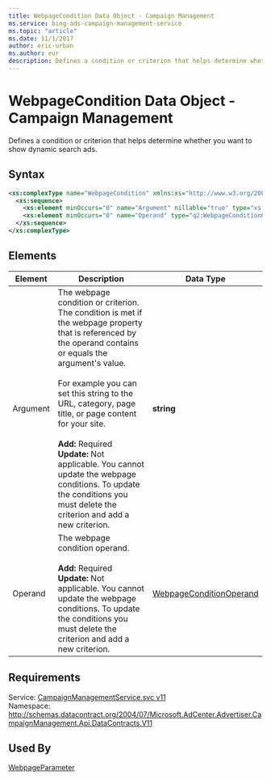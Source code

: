 ```yaml
---
title: WebpageCondition Data Object - Campaign Management
ms.service: bing-ads-campaign-management-service
ms.topic: "article"
ms.date: 11/1/2017
author: eric-urban
ms.author: eur
description: Defines a condition or criterion that helps determine whether you want to show dynamic search ads.
---
```

# WebpageCondition Data Object - Campaign Management
Defines a condition or criterion that helps determine whether you want to show dynamic search ads.

## Syntax
```xml
<xs:complexType name="WebpageCondition" xmlns:xs="http://www.w3.org/2001/XMLSchema">
  <xs:sequence>
    <xs:element minOccurs="0" name="Argument" nillable="true" type="xs:string" />
    <xs:element minOccurs="0" name="Operand" type="q2:WebpageConditionOperand" xmlns:q2="https://bingads.microsoft.com/CampaignManagement/v11" />
  </xs:sequence>
</xs:complexType>
```

## <a name="elements"></a>Elements

|Element|Description|Data Type|
|-----------|---------------|-------------|
|<a name="argument"></a>Argument|The webpage condition or criterion. The condition is met if the webpage property that is referenced by the operand contains or equals the argument's value.<br/><br/>For example you can set this string to the URL, category, page title, or page content for your site.<br/><br/>**Add:** Required<br/>**Update:** Not applicable. You cannot update the webpage conditions. To update the conditions you must delete the criterion and add a new criterion.|**string**|
|<a name="operand"></a>Operand|The webpage condition operand.<br/><br/>**Add:** Required<br/>**Update:** Not applicable. You cannot update the webpage conditions. To update the conditions you must delete the criterion and add a new criterion.|[WebpageConditionOperand](webpageconditionoperand.md)|

## Requirements
Service: [CampaignManagementService.svc v11](https://campaign.api.bingads.microsoft.com/Api/Advertiser/CampaignManagement/v11/CampaignManagementService.svc)  
Namespace: http://schemas.datacontract.org/2004/07/Microsoft.AdCenter.Advertiser.CampaignManagement.Api.DataContracts.V11  

## Used By
[WebpageParameter](webpageparameter.md)  
